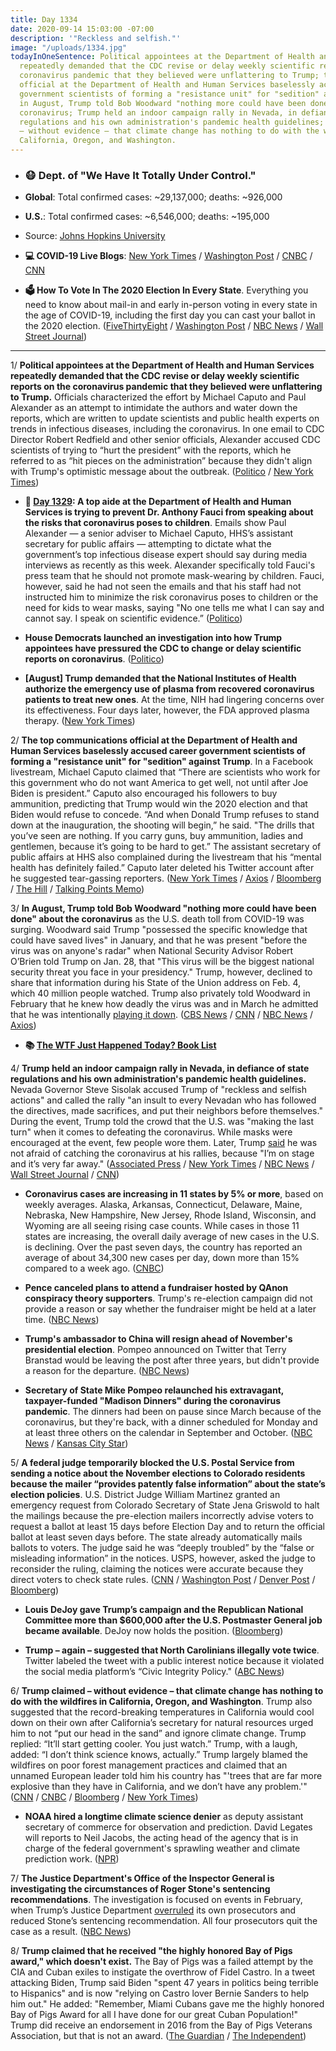 ```yaml
---
title: Day 1334
date: 2020-09-14 15:03:00 -07:00
description: '"Reckless and selfish."'
image: "/uploads/1334.jpg"
todayInOneSentence: Political appointees at the Department of Health and Human Services
  repeatedly demanded that the CDC revise or delay weekly scientific reports on the
  coronavirus pandemic that they believed were unflattering to Trump; the top communications
  official at the Department of Health and Human Services baselessly accused career
  government scientists of forming a "resistance unit" for "sedition" against Trump;
  in August, Trump told Bob Woodward "nothing more could have been done" about the
  coronavirus; Trump held an indoor campaign rally in Nevada, in defiance of state
  regulations and his own administration's pandemic health guidelines; and Trump claimed
  – without evidence – that climate change has nothing to do with the wildfires in
  California, Oregon, and Washington.
---
```


* ### 😷 Dept. of "We Have It Totally Under Control."

* **Global**: Total confirmed cases: \~29,137,000; deaths: \~926,000

* **U.S.**: Total confirmed cases: \~6,546,000; deaths: \~195,000

* Source: [Johns Hopkins University](https://coronavirus.jhu.edu/map.html)

* **💻 COVID-19 Live Blogs**: [New York Times](https://www.nytimes.com/2020/09/14/world/covid-19-coronavirus.html?action=click&module=Top%20Stories&pgtype=Homepage) / [Washington Post](https://www.washingtonpost.com/nation/2020/09/14/coronavirus-covid-live-updates-us/) / [CNBC](https://www.cnbc.com/2020/09/14/coronavirus-live-updates.html) / [CNN](https://www.cnn.com/world/live-news/coronavirus-pandemic-09-14-20-intl/index.html)

* **🗳 How To Vote In The 2020 Election In Every State**. Everything you need to know about mail-in and early in-person voting in every state in the age of COVID-19, including the first day you can cast your ballot in the 2020 election. ([FiveThirtyEight](https://projects.fivethirtyeight.com/how-to-vote-2020/) / [Washington Post](https://www.washingtonpost.com/elections/2020/how-to-vote/) / [NBC News](https://www.nbcnews.com/specials/plan-your-vote-state-by-state-guide-voting-by-mail-early-in-person-voting-election/index.html?cid=bc_npd_nn_ms_np-1_200816) / [Wall Street Journal](https://www.wsj.com/articles/how-to-vote-by-mail-in-every-state-11597840923))

---

1/ **Political appointees at the Department of Health and Human Services repeatedly demanded that the CDC revise or delay weekly scientific reports on the coronavirus pandemic that they believed were unflattering to Trump.** Officials characterized the effort by Michael Caputo and Paul Alexander as an attempt to intimidate the authors and water down the reports, which are written to update scientists and public health experts on trends in infectious diseases, including the coronavirus. In one email to CDC Director Robert Redfield and other senior officials, Alexander accused CDC scientists of trying to “hurt the president” with the reports, which he referred to as “hit pieces on the administration” because they didn't align with Trump's optimistic message about the outbreak. ([Politico](https://www.politico.com/news/2020/09/11/exclusive-trump-officials-interfered-with-cdc-reports-on-covid-19-412809) / [New York Times](https://www.nytimes.com/2020/09/12/us/politics/trump-coronavirus-politics-cdc.html))

* **📌 [Day 1329](https://whatthefuckjusthappenedtoday.com/2020/09/09/day-1329/#4-a-top-aide-at-the-department-of-he): A top aide at the Department of Health and Human Services is trying to prevent Dr. Anthony Fauci from speaking about the risks that coronavirus poses to children**. Emails show Paul Alexander — a senior adviser to Michael Caputo, HHS’s assistant secretary for public affairs — attempting to dictate what the government’s top infectious disease expert should say during media interviews as recently as this week. Alexander specifically told Fauci's press team that he should not promote mask-wearing by children. Fauci, however, said he had not seen the emails and that his staff had not instructed him to minimize the risk coronavirus poses to children or the need for kids to wear masks, saying "No one tells me what I can say and cannot say. I speak on scientific evidence.” ([Politico](https://www.politico.com/news/2020/09/09/emails-show-hhs-muzzle-fauci-410861))

* **House Democrats launched an investigation into how Trump appointees have pressured the CDC to change or delay scientific reports on coronavirus**. ([Politico](https://www.politico.com/news/2020/09/14/democrats-investigate-trump-cdc-414272))

* **\[August\] Trump demanded that the National Institutes of Health authorize the emergency use of plasma from recovered coronavirus patients to treat new ones**. At the time, NIH had lingering concerns over its effectiveness. Four days later, however, the FDA approved plasma therapy. ([New York Times](https://www.nytimes.com/2020/09/12/us/politics/trump-coronavirus-treatment-vaccine.html))

2/ **The top communications official at the Department of Health and Human Services baselessly accused career government scientists of forming a "resistance unit" for "sedition" against Trump**. In a Facebook livestream, Michael Caputo claimed that “There are scientists who work for this government who do not want America to get well, not until after Joe Biden is president.” Caputo also encouraged his followers to buy ammunition, predicting that Trump would win the 2020 election and that Biden would refuse to concede. “And when Donald Trump refuses to stand down at the inauguration, the shooting will begin,” he said. "The drills that you’ve seen are nothing. If you carry guns, buy ammunition, ladies and gentlemen, because it’s going to be hard to get.” The assistant secretary of public affairs at HHS also complained during the livestream that his “mental health has definitely failed.” Caputo later deleted his Twitter account after he suggested tear-gassing reporters. ([New York Times](https://www.nytimes.com/2020/09/14/us/caputo-virus.html) / [Axios](https://www.axios.com/michael-caputo-hhs-cdc-sedition-62eeda84-9e49-49a2-a1bd-1a1acc654bbb.html) / [Bloomberg](https://www.bloomberg.com/news/articles/2020-09-14/top-trump-health-spokesman-deletes-twitter-account-after-rant?sref=MIBMEEoj) / [The Hill](https://thehill.com/policy/healthcare/516319-top-hhs-official-accuses-scientists-of-plotting-against-trump-tells) / [Talking Points Memo](https://talkingpointsmemo.com/news/michael-caputo-scientists-sedition-cdc-hhs-facebook))

3/ **In August, Trump told Bob Woodward "nothing more could have been done" about the coronavirus** as the U.S. death toll from COVID-19 was surging. Woodward said Trump "possessed the specific knowledge that could have saved lives" in January, and that he was present "before the virus was on anyone's radar" when National Security Advisor Robert O’Brien told Trump on Jan. 28, that "This virus will be the biggest national security threat you face in your presidency." Trump, however, declined to share that information during his State of the Union address on Feb. 4, which 40 million people watched. Trump also privately told Woodward in February that he knew how deadly the virus was and in March he admitted that he was intentionally [playing it down](https://whatthefuckjusthappenedtoday.com/2020/09/09/day-1329/#2-trump-privately-admitted-weeks-bef). ([CBS News](https://www.cbsnews.com/news/donald-trump-bob-woodward-rage-60-minutes-2020-09-13/) / [CNN](https://www.cnn.com/2020/09/14/politics/trump-bob-woodward-final-phone-call/index.html) / [NBC News](https://www.nbcnews.com/politics/2020-election/woodward-president-u-s-possessed-specific-knowledge-could-have-saved-n1240006) / [Axios](https://www.axios.com/trump-woodward-covid-19-60-minutes-interview-4ef4035f-a08e-4709-ba57-013fc8c5ab04.html))

* **📚 [The WTF Just Happened Today? Book List](https://www.amazon.com/shop/matt_kiser?listId=MX8CHE4TE8JY)**

4/ **Trump held an indoor campaign rally in Nevada, in defiance of state regulations and his own administration's pandemic health guidelines.** Nevada Governor Steve Sisolak accused Trump of "reckless and selfish actions" and called the rally "an insult to every Nevadan who has followed the directives, made sacrifices, and put their neighbors before themselves." During the event, Trump told the crowd that the U.S. was "making the last turn" when it comes to defeating the coronavirus. While masks were encouraged at the event, few people wore them. Later, Trump [said](https://www.reviewjournal.com/news/politics-and-government/nevada/in-exclusive-interview-trump-slams-sisolak-defends-indoor-rally-2121257/) he was not afraid of catching the coronavirus at his rallies, because "I’m on stage and it’s very far away." ([Associated Press](https://apnews.com/5d306f8176972692ce700b569b01cd73) / [New York Times](https://www.nytimes.com/live/2020/09/14/us/trump-vs-biden/trump-says-hes-not-afraid-of-catching-the-virus-at-his-rallies-im-on-stage-and-its-very-far-away) / [NBC News](https://www.nbcnews.com/politics/2020-election/reckless-selfish-nevada-gov-sisolak-slams-trump-holding-big-indoor-n1240001) / [Wall Street Journal](https://www.wsj.com/articles/trump-campaigns-indoor-nevada-rally-draws-governors-ire-11600059050) / [CNN](https://www.cnn.com/2020/09/13/politics/trump-indoor-rally-coronavirus-2020/index.html))

* **Coronavirus cases are increasing in 11 states by 5% or more**, based on weekly averages. Alaska, Arkansas, Connecticut, Delaware, Maine, Nebraska, New Hampshire, New Jersey, Rhode Island, Wisconsin, and Wyoming are all seeing rising case counts. While cases in those 11 states are increasing, the overall daily average of new cases in the U.S. is declining. Over the past seven days, the country has reported an average of about 34,300 new cases per day, down more than 15% compared to a week ago. ([CNBC](https://www.cnbc.com/2020/09/13/coronavirus-cases-are-growing-in-11-us-states.html))

* **Pence canceled plans to attend a fundraiser hosted by QAnon conspiracy theory supporters**. Trump's re-election campaign did not provide a reason or say whether the fundraiser might be held at a later time. ([NBC News](https://www.nbcnews.com/politics/politics-news/pence-drops-plan-go-fundraiser-hosted-qanon-backers-n1239964))

* **Trump's ambassador to China will resign ahead of November's presidential election**. Pompeo announced on Twitter that Terry Branstad would be leaving the post after three years, but didn't provide a reason for the departure. ([NBC News](https://www.nbcnews.com/news/world/trump-s-ambassador-china-unexpectedly-retiring-election-amid-high-tensions-n1239999))

* **Secretary of State Mike Pompeo relaunched his extravagant, taxpayer-funded "Madison Dinners" during the coronavirus pandemic**. The dinners had been on pause since March because of the coronavirus, but they're back, with a dinner scheduled for Monday and at least three others on the calendar in September and October. ([NBC News](https://www.nbcnews.com/politics/politics-news/pompeo-bringing-back-madison-dinners-mid-pandemic-n1239986) / [Kansas City Star](https://www.kansascity.com/news/politics-government/article245708845.html))

5/ **A federal judge temporarily blocked the U.S. Postal Service from sending a notice about the November elections to Colorado residents because the mailer “provides patently false information” about the state’s election policies**. U.S. District Judge William Martinez granted an emergency request from Colorado Secretary of State Jena Griswold to halt the mailings because the pre-election mailers incorrectly advise voters to request a ballot at least 15 days before Election Day and to return the official ballot at least seven days before. The state already automatically mails ballots to voters. The judge said he was “deeply troubled” by the “false or misleading information” in the notices. USPS, however, asked the judge to reconsider the ruling, claiming the notices were accurate because they direct voters to check state rules. ([CNN](https://www.cnn.com/2020/09/12/politics/colorado-voting-election-mailers-usps/index.html) / [Washington Post](https://www.washingtonpost.com/politics/colorado-election-mailer-usps/2020/09/14/1b9f7e7a-f696-11ea-a275-1a2c2d36e1f1_story.html) / [Denver Post](https://www.denverpost.com/2020/09/12/jena-griswold-usps-lawsuit-election-misinformation/) / [Bloomberg](https://www.bloomberg.com/news/articles/2020-09-14/usps-says-colorado-ruling-on-false-ballot-notices-is-too-late?sref=MIBMEEoj))

* **Louis DeJoy gave Trump’s campaign and the Republican National Committee more than $600,000 after the U.S. Postmaster General job became available**. DeJoy now holds the position. ([Bloomberg](https://www.bloomberg.com/news/articles/2020-09-14/dejoy-gave-600-000-to-gop-after-postmaster-job-opened-up?sref=MIBMEEoj))

* **Trump – again – suggested that North Carolinians illegally vote twice**. Twitter labeled the tweet with a public interest notice because it violated the social media platform’s “Civic Integrity Policy." ([ABC News](https://abcnews.go.com/Politics/twitter-flags-trump-tweet/story?id=72970494))

6/ **Trump claimed – without evidence – that climate change has nothing to do with the wildfires in California, Oregon, and Washington**. Trump also suggested that the record-breaking temperatures in California would cool down on their own after California’s secretary for natural resources urged him to not “put our head in the sand” and ignore climate change. Trump replied: “It’ll start getting cooler. You just watch.” Trump, with a laugh, added: “I don’t think science knows, actually.” Trump largely blamed the wildfires on poor forest management practices and claimed that an unnamed European leader told him his country has "'trees that are far more explosive than they have in California, and we don’t have any problem.'" ([CNN](https://www.cnn.com/2020/09/14/politics/donald-trump-wildfires-briefing-climate-change/index.html) / [CNBC](https://www.cnbc.com/2020/09/14/trump-challenged-on-climate-change-during-wildfire-briefing.html) / [Bloomberg](https://www.bloomberg.com/news/articles/2020-09-14/trump-says-europe-has-more-explosive-trees-than-california?sref=MIBMEEoj) / [New York Times](https://www.nytimes.com/2020/09/13/us/politics/california-fires-trump-climate-change.html))

* **NOAA hired a longtime climate science denier** as deputy assistant secretary of commerce for observation and prediction. David Legates will reports to Neil Jacobs, the acting head of the agency that is in charge of the federal government's sprawling weather and climate prediction work. ([NPR](https://www.npr.org/2020/09/12/912301325/longtime-climate-science-denier-hired-at-noaa))

7/ **The Justice Department's Office of the Inspector General is investigating the circumstances of Roger Stone's sentencing recommendations**. The investigation is focused on events in February, when Trump’s Justice Department [overruled](https://whatthefuckjusthappenedtoday.com/2020/02/11/day-1118/#1-trump%E2%80%99s-justice-department-will-ov) its own prosecutors and reduced Stone’s sentencing recommendation. All four prosecutors quit the case as a result. ([NBC News](https://www.nbcnews.com/politics/justice-department/justice-department-internal-watchdog-investigating-roger-stone-s-sentencing-say-n1240033))

8/ **Trump claimed that he received "the highly honored Bay of Pigs award," which doesn't exist.** The Bay of Pigs was a failed attempt by the CIA and Cuban exiles to instigate the overthrow of Fidel Castro. In a tweet attacking Biden, Trump said Biden "spent 47 years in politics being terrible to Hispanics" and is now "relying on Castro lover Bernie Sanders to help him out." He added: "Remember, Miami Cubans gave me the highly honored Bay of Pigs Award for all I have done for our great Cuban Population!" Trump did receive an endorsement in 2016 from the Bay of Pigs Veterans Association, but that is not an award. ([The Guardian](https://www.theguardian.com/us-news/2020/sep/13/trump-bay-of-pigs-award-florida-cuba-biden) / [The Independent](https://www.independent.co.uk/news/world/americas/us-politics/trump-twitter-bay-pigs-award-joe-biden-nobel-peace-prize-b435647.html))